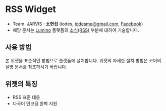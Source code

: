 # RSS Widget
* Team. JARVIS : **소현섭** (iodes, [iodesme@gmail.com](mailTo:iodesme@gmail.com), [Facebook](https://www.facebook.com/profile.php?id=100009172387549))
* 해당 문서는 [Lumino](https://github.com/1step6thswmaestro/12) 플랫폼의 [소식(RSS)](https://github.com/1step6thswmaestro/12/tree/widgets/rss) 부분에 대하여 기술합니다.

## 사용 방법
본 위젯을 표준적인 방법으로 플랫폼에 설치합니다.
위젯의 자세한 설치 방법은 코어의 설명 문서를 참조하시기 바랍니다.

## 위젯의 특징
* RSS 표준 대응
* 다국어 인코딩 완벽 지원

